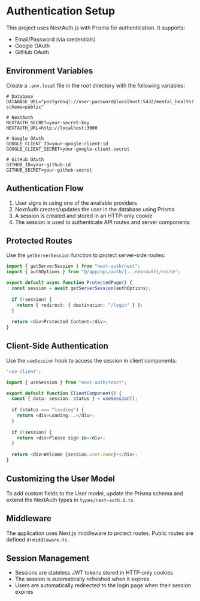 # Authentication Setup

This project uses NextAuth.js with Prisma for authentication. It supports:
- Email/Password (via credentials)
- Google OAuth
- GitHub OAuth

## Environment Variables

Create a `.env.local` file in the root directory with the following variables:

```
# Database
DATABASE_URL="postgresql://user:password@localhost:5432/mental_health?schema=public"

# NextAuth
NEXTAUTH_SECRET=your-secret-key
NEXTAUTH_URL=http://localhost:3000

# Google OAuth
GOOGLE_CLIENT_ID=your-google-client-id
GOOGLE_CLIENT_SECRET=your-google-client-secret

# GitHub OAuth
GITHUB_ID=your-github-id
GITHUB_SECRET=your-github-secret
```

## Authentication Flow

1. User signs in using one of the available providers
2. NextAuth creates/updates the user in the database using Prisma
3. A session is created and stored in an HTTP-only cookie
4. The session is used to authenticate API routes and server components

## Protected Routes

Use the `getServerSession` function to protect server-side routes:

```typescript
import { getServerSession } from "next-auth/next";
import { authOptions } from "@/app/api/auth/[...nextauth]/route";

export default async function ProtectedPage() {
  const session = await getServerSession(authOptions);
  
  if (!session) {
    return { redirect: { destination: "/login" } };
  }
  
  return <div>Protected Content</div>;
}
```

## Client-Side Authentication

Use the `useSession` hook to access the session in client components:

```typescript
'use client';

import { useSession } from "next-auth/react";

export default function ClientComponent() {
  const { data: session, status } = useSession();
  
  if (status === "loading") {
    return <div>Loading...</div>;
  }
  
  if (!session) {
    return <div>Please sign in</div>;
  }
  
  return <div>Welcome {session.user.name}!</div>;
}
```

## Customizing the User Model

To add custom fields to the User model, update the Prisma schema and extend the NextAuth types in `types/next-auth.d.ts`.

## Middleware

The application uses Next.js middleware to protect routes. Public routes are defined in `middleware.ts`.

## Session Management

- Sessions are stateless JWT tokens stored in HTTP-only cookies
- The session is automatically refreshed when it expires
- Users are automatically redirected to the login page when their session expires
